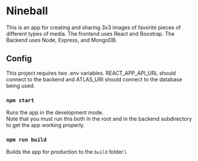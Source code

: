 # Nineball

This is an app for creating and sharing 3x3 images of favorite pieces of different types of media. The frontend uses React and Boostrap. The Backend uses Node, Express, and MongoDB.

## Config

This project requires two .env variables. REACT_APP_API_URL should connect to the backend and ATLAS_URI should connect to the database being used.

### `npm start`

Runs the app in the development mode.\
Note that you must run this both in the root and in the backend subdirectory to get the app working properly.

### `npm run build`

Builds the app for production to the `build` folder.\

